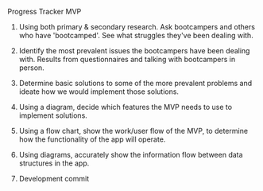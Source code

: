 Progress Tracker MVP

1) Using both primary & secondary research. Ask bootcampers and others who have 'bootcamped'. See what struggles they've been dealing with.

2) Identify the most prevalent issues the bootcampers have been dealing with. Results from questionnaires and talking with bootcampers in person.

3) Determine basic solutions to some of the more prevalent problems and ideate how we would implement those solutions.

4) Using a diagram, decide which features the MVP needs to use to implement solutions.

5) Using a flow chart, show the work/user flow of the MVP, to determine how the functionality of the app will operate.

6) Using diagrams, accurately show the information flow between data structures in the app.

7) Development commit